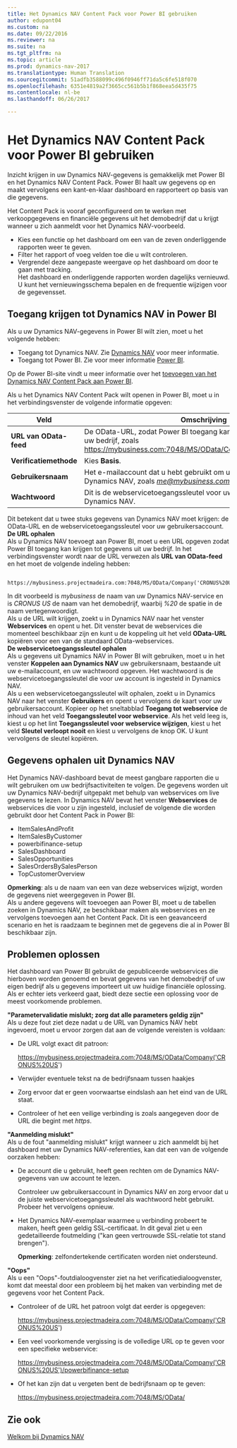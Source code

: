 ```yaml
---
title: Het Dynamics NAV Content Pack voor Power BI gebruiken
author: edupont04
ms.custom: na
ms.date: 09/22/2016
ms.reviewer: na
ms.suite: na
ms.tgt_pltfrm: na
ms.topic: article
ms.prod: dynamics-nav-2017
ms.translationtype: Human Translation
ms.sourcegitcommit: 51adfb3588099c496f0946ff71da5c6fe518f070
ms.openlocfilehash: 6351e4819a2f3665cc561b5b1f868eea5d435f75
ms.contentlocale: nl-be
ms.lasthandoff: 06/26/2017

---
```


# <a name="using-the-dynamics-nav-content-pack-for-power-bi"></a>Het Dynamics NAV Content Pack voor Power BI gebruiken
Inzicht krijgen in uw Dynamics NAV-gegevens is gemakkelijk met Power BI en het Dynamics NAV Content Pack. Power BI haalt uw gegevens op en maakt vervolgens een kant-en-klaar dashboard en rapporteert op basis van die gegevens.  

Het Content Pack is vooraf geconfigureerd om te werken met verkoopgegevens en financiële gegevens uit het demobedrijf dat u krijgt wanneer u zich aanmeldt voor het Dynamics NAV-voorbeeld.  

- Kies een functie op het dashboard om een van de zeven onderliggende rapporten weer te geven.  
- Filter het rapport of voeg velden toe die u wilt controleren.  
- Vergrendel deze aangepaste weergave op het dashboard om door te gaan met tracking.  
Het dashboard en onderliggende rapporten worden dagelijks vernieuwd. U kunt het vernieuwingsschema bepalen en de frequentie wijzigen voor de gegevensset.  

## <a name="accessing-dynamics-nav-in-power-bi"></a>Toegang krijgen tot Dynamics NAV in Power BI
Als u uw Dynamics NAV-gegevens in Power BI wilt zien, moet u het volgende hebben:  

- Toegang tot Dynamics NAV. Zie [Dynamics NAV](http://go.microsoft.com/fwlink/?LinkID=759714) voor meer informatie.  
- Toegang tot Power BI. Zie voor meer informatie [Power BI](https://powerbi.microsoft.com).

Op de Power BI-site vindt u meer informatie over het [toevoegen van het Dynamics NAV Content Pack aan Power BI](http://go.microsoft.com/fwlink/?LinkID=760850).  

Als u het Dynamics NAV Content Pack wilt openen in Power BI, moet u in het verbindingsvenster de volgende informatie opgeven:

| Veld       | Omschrijving              |
|-------------|--------------------------|
|**URL van OData-feed**|De OData-URL, zodat Power BI toegang kan krijgen tot gegevens van uw bedrijf, zoals https://mybusiness.com:7048/MS/OData/Company('CRONUS%20US').|
|**Verificatiemethode**|Kies **Basis**.|
|**Gebruikersnaam**|Het e-mailaccount dat u hebt gebruikt om u aan te melden voor Dynamics NAV, zoals *me@mybusiness.com*.|
|**Wachtwoord**|Dit is de webservicetoegangssleutel voor uw gebruikersaccount in Dynamics NAV.|

Dit betekent dat u twee stuks gegevens van Dynamics NAV moet krijgen: de OData-URL en de webservicetoegangssleutel voor uw gebruikersaccount.  
**De URL ophalen**  
Als u Dynamics NAV toevoegt aan Power BI, moet u een URL opgeven zodat Power BI toegang kan krijgen tot gegevens uit uw bedrijf. In het verbindingsvenster wordt naar de URL verwezen als **URL van OData-feed** en het moet de volgende indeling hebben:

         https://mybusiness.projectmadeira.com:7048/MS/OData/Company('CRONUS%20US')  
In dit voorbeeld is *mybusiness* de naam van uw Dynamics NAV-service en is *CRONUS US* de naam van het demobedrijf, waarbij *%20* de spatie in de naam vertegenwoordigt.   
Als u de URL wilt krijgen, zoekt u in Dynamics NAV naar het venster **Webservices** en opent u het. Dit venster bevat de webservices die momenteel beschikbaar zijn en kunt u de koppeling uit het veld **OData-URL** kopiëren voor een van de standaard OData-webservices.  
**De webservicetoegangssleutel ophalen**  
Als u gegevens uit Dynamics NAV in Power BI wilt gebruiken, moet u in het venster **Koppelen aan Dynamics NAV** uw gebruikersnaam, bestaande uit uw e-mailaccount, en uw wachtwoord opgeven. Het wachtwoord is de webservicetoegangssleutel die voor uw account is ingesteld in Dynamics NAV.  
Als u een webservicetoegangssleutel wilt ophalen, zoekt u in Dynamics NAV naar het venster **Gebruikers** en opent u vervolgens de kaart voor uw gebruikersaccount. Kopieer op het sneltabblad **Toegang tot webservice** de inhoud van het veld **Toegangssleutel voor webservice**. Als het veld leeg is, kiest u op het lint **Toegangssleutel voor webservice wijzigen**, kiest u het veld **Sleutel verloopt nooit** en kiest u vervolgens de knop OK. U kunt vervolgens de sleutel kopiëren.  

## <a name="getting-data-from-dynamics-nav"></a>Gegevens ophalen uit Dynamics NAV
Het Dynamics NAV-dashboard bevat de meest gangbare rapporten die u wilt gebruiken om uw bedrijfsactiviteiten te volgen. De gegevens worden uit uw Dynamics NAV-bedrijf uitgepakt met behulp van webservices om live gegevens te lezen. In Dynamics NAV bevat het venster **Webservices** de webservices die voor u zijn ingesteld, inclusief de volgende die worden gebruikt door het Content Pack in Power BI:  

- ItemSalesAndProfit  
- ItemSalesByCustomer  
- powerbifinance-setup  
- SalesDashboard  
- SalesOpportunities  
- SalesOrdersBySalesPerson  
- TopCustomerOverview  

**Opmerking**: als u de naam van een van deze webservices wijzigt, worden de gegevens niet weergegeven in Power BI.  
Als u andere gegevens wilt toevoegen aan Power BI, moet u de tabellen zoeken in Dynamics NAV, ze beschikbaar maken als webservices en ze vervolgens toevoegen aan het Content Pack. Dit is een geavanceerd scenario en het is raadzaam te beginnen met de gegevens die al in Power BI beschikbaar zijn.  

## <a name="troubleshooting"></a>Problemen oplossen
Het dashboard van Power BI gebruikt de gepubliceerde webservices die hierboven worden genoemd en bevat gegevens van het demobedrijf of uw eigen bedrijf als u gegevens importeert uit uw huidige financiële oplossing. Als er echter iets verkeerd gaat, biedt deze sectie een oplossing voor de meest voorkomende problemen.  

**"Parametervalidatie mislukt; zorg dat alle parameters geldig zijn"**  
Als u deze fout ziet deze nadat u de URL van Dynamics NAV hebt ingevoerd, moet u ervoor zorgen dat aan de volgende vereisten is voldaan:  

- De URL volgt exact dit patroon:

    https://mybusiness.projectmadeira.com:7048/MS/OData/Company('CRONUS%20US')  
- Verwijder eventuele tekst na de bedrijfsnaam tussen haakjes  
- Zorg ervoor dat er geen voorwaartse eindslash aan het eind van de URL staat.  
- Controleer of het een veilige verbinding is zoals aangegeven door de URL die begint met *https*.  


**"Aanmelding mislukt"**  
Als u de fout "aanmelding mislukt" krijgt wanneer u zich aanmeldt bij het dashboard met uw Dynamics NAV-referenties, kan dat een van de volgende oorzaken hebben:

* De account die u gebruikt, heeft geen rechten om de Dynamics NAV-gegevens van uw account te lezen.

    Controleer uw gebruikersaccount in Dynamics NAV en zorg ervoor dat u de juiste webservicetoegangssleutel als wachtwoord hebt gebruikt. Probeer het vervolgens opnieuw.  
* Het Dynamics NAV-exemplaar waarmee u verbinding probeert te maken, heeft geen geldig SSL-certificaat. In dit geval ziet u een gedetailleerde foutmelding ("kan geen vertrouwde SSL-relatie tot stand brengen").

    **Opmerking**: zelfondertekende certificaten worden niet ondersteund.  


**"Oops"**  
Als u een "Oops"-foutdialoogvenster ziet na het verificatiedialoogvenster, komt dat meestal door een probleem bij het maken van verbinding met de gegevens voor het Content Pack.

* Controleer of de URL het patroon volgt dat eerder is opgegeven:

    https://mybusiness.projectmadeira.com:7048/MS/OData/Company('CRONUS%20US')  
* Een veel voorkomende vergissing is de volledige URL op te geven voor een specifieke webservice:

    https://mybusiness.projectmadeira.com:7048/MS/OData/Company('CRONUS%20US')/powerbifinance-setup  
* Of het kan zijn dat u vergeten bent de bedrijfsnaam op te geven:

    https://mybusiness.projectmadeira.com:7048/MS/OData/  


## <a name="see-also"></a>Zie ook
[Welkom bij Dynamics NAV](across-get-started.md)  

